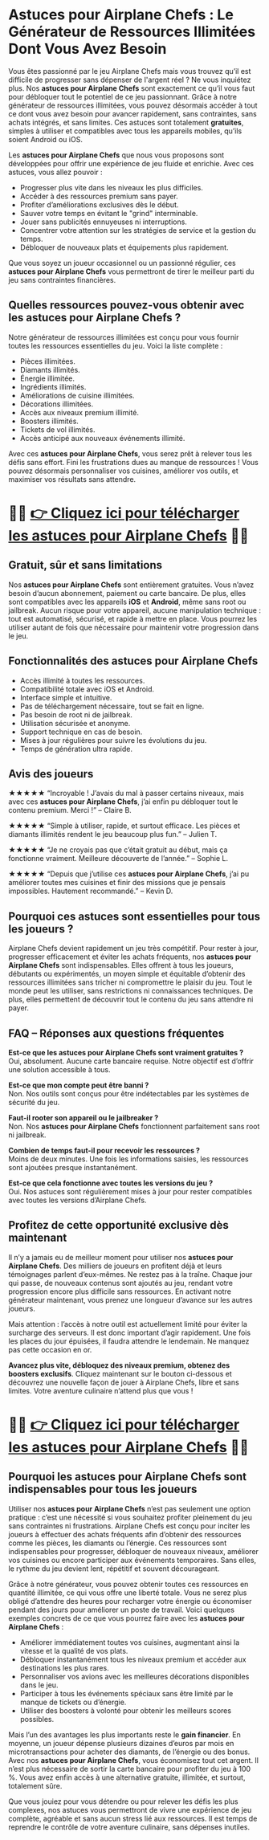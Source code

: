 <h1>Astuces pour Airplane Chefs : Le Générateur de Ressources Illimitées Dont Vous Avez Besoin</h1>

<p>Vous êtes passionné par le jeu Airplane Chefs mais vous trouvez qu’il est difficile de progresser sans dépenser de l'argent réel ? Ne vous inquiétez plus. Nos <strong>astuces pour Airplane Chefs</strong> sont exactement ce qu’il vous faut pour débloquer tout le potentiel de ce jeu passionnant. Grâce à notre générateur de ressources illimitées, vous pouvez désormais accéder à tout ce dont vous avez besoin pour avancer rapidement, sans contraintes, sans achats intégrés, et sans limites. Ces astuces sont totalement <strong>gratuites</strong>, simples à utiliser et compatibles avec tous les appareils mobiles, qu’ils soient Android ou iOS.</p>

<p>Les <strong>astuces pour Airplane Chefs</strong> que nous vous proposons sont développées pour offrir une expérience de jeu fluide et enrichie. Avec ces astuces, vous allez pouvoir :</p>
<ul>
  <li>Progresser plus vite dans les niveaux les plus difficiles.</li>
  <li>Accéder à des ressources premium sans payer.</li>
  <li>Profiter d’améliorations exclusives dès le début.</li>
  <li>Sauver votre temps en évitant le "grind" interminable.</li>
  <li>Jouer sans publicités ennuyeuses ni interruptions.</li>
  <li>Concentrer votre attention sur les stratégies de service et la gestion du temps.</li>
  <li>Débloquer de nouveaux plats et équipements plus rapidement.</li>
</ul>

<p>Que vous soyez un joueur occasionnel ou un passionné régulier, ces <strong>astuces pour Airplane Chefs</strong> vous permettront de tirer le meilleur parti du jeu sans contraintes financières.</p>

<h2>Quelles ressources pouvez-vous obtenir avec les astuces pour Airplane Chefs ?</h2>

<p>Notre générateur de ressources illimitées est conçu pour vous fournir toutes les ressources essentielles du jeu. Voici la liste complète :</p>
<ul>
  <li>Pièces illimitées.</li>
  <li>Diamants illimités.</li>
  <li>Énergie illimitée.</li>
  <li>Ingrédients illimités.</li>
  <li>Améliorations de cuisine illimitées.</li>
  <li>Décorations illimitées.</li>
  <li>Accès aux niveaux premium illimité.</li>
  <li>Boosters illimités.</li>
  <li>Tickets de vol illimités.</li>
  <li>Accès anticipé aux nouveaux événements illimité.</li>
</ul>

<p>Avec ces <strong>astuces pour Airplane Chefs</strong>, vous serez prêt à relever tous les défis sans effort. Fini les frustrations dues au manque de ressources ! Vous pouvez désormais personnaliser vos cuisines, améliorer vos outils, et maximiser vos résultats sans attendre.</p>

# 🔴🔴 **[👉 Cliquez ici pour télécharger les astuces pour Airplane Chefs](https://tinyurl.com/QuestPx)** 🔴🔴

<h2>Gratuit, sûr et sans limitations</h2>

<p>Nos <strong>astuces pour Airplane Chefs</strong> sont entièrement gratuites. Vous n’avez besoin d’aucun abonnement, paiement ou carte bancaire. De plus, elles sont compatibles avec les appareils <strong>iOS</strong> et <strong>Android</strong>, même sans root ou jailbreak. Aucun risque pour votre appareil, aucune manipulation technique : tout est automatisé, sécurisé, et rapide à mettre en place. Vous pourrez les utiliser autant de fois que nécessaire pour maintenir votre progression dans le jeu.</p>

<h2>Fonctionnalités des astuces pour Airplane Chefs</h2>

<ul>
  <li>Accès illimité à toutes les ressources.</li>
  <li>Compatibilité totale avec iOS et Android.</li>
  <li>Interface simple et intuitive.</li>
  <li>Pas de téléchargement nécessaire, tout se fait en ligne.</li>
  <li>Pas besoin de root ni de jailbreak.</li>
  <li>Utilisation sécurisée et anonyme.</li>
  <li>Support technique en cas de besoin.</li>
  <li>Mises à jour régulières pour suivre les évolutions du jeu.</li>
  <li>Temps de génération ultra rapide.</li>
</ul>

<h2>Avis des joueurs</h2>

<p>★★★★★ “Incroyable ! J’avais du mal à passer certains niveaux, mais avec ces <strong>astuces pour Airplane Chefs</strong>, j’ai enfin pu débloquer tout le contenu premium. Merci !” – Claire B.</p>

<p>★★★★★ “Simple à utiliser, rapide, et surtout efficace. Les pièces et diamants illimités rendent le jeu beaucoup plus fun.” – Julien T.</p>

<p>★★★★★ “Je ne croyais pas que c’était gratuit au début, mais ça fonctionne vraiment. Meilleure découverte de l’année.” – Sophie L.</p>

<p>★★★★★ “Depuis que j’utilise ces <strong>astuces pour Airplane Chefs</strong>, j’ai pu améliorer toutes mes cuisines et finir des missions que je pensais impossibles. Hautement recommandé.” – Kevin D.</p>

<h2>Pourquoi ces astuces sont essentielles pour tous les joueurs ?</h2>

<p>Airplane Chefs devient rapidement un jeu très compétitif. Pour rester à jour, progresser efficacement et éviter les achats fréquents, nos <strong>astuces pour Airplane Chefs</strong> sont indispensables. Elles offrent à tous les joueurs, débutants ou expérimentés, un moyen simple et équitable d’obtenir des ressources illimitées sans tricher ni compromettre le plaisir du jeu. Tout le monde peut les utiliser, sans restrictions ni connaissances techniques. De plus, elles permettent de découvrir tout le contenu du jeu sans attendre ni payer.</p>

<h2>FAQ – Réponses aux questions fréquentes</h2>

<p><strong>Est-ce que les astuces pour Airplane Chefs sont vraiment gratuites ?</strong><br>
Oui, absolument. Aucune carte bancaire requise. Notre objectif est d’offrir une solution accessible à tous.</p>

<p><strong>Est-ce que mon compte peut être banni ?</strong><br>
Non. Nos outils sont conçus pour être indétectables par les systèmes de sécurité du jeu.</p>

<p><strong>Faut-il rooter son appareil ou le jailbreaker ?</strong><br>
Non. Nos <strong>astuces pour Airplane Chefs</strong> fonctionnent parfaitement sans root ni jailbreak.</p>

<p><strong>Combien de temps faut-il pour recevoir les ressources ?</strong><br>
Moins de deux minutes. Une fois les informations saisies, les ressources sont ajoutées presque instantanément.</p>

<p><strong>Est-ce que cela fonctionne avec toutes les versions du jeu ?</strong><br>
Oui. Nos astuces sont régulièrement mises à jour pour rester compatibles avec toutes les versions d’Airplane Chefs.</p>

<h2>Profitez de cette opportunité exclusive dès maintenant</h2>

<p>Il n’y a jamais eu de meilleur moment pour utiliser nos <strong>astuces pour Airplane Chefs</strong>. Des milliers de joueurs en profitent déjà et leurs témoignages parlent d’eux-mêmes. Ne restez pas à la traîne. Chaque jour qui passe, de nouveaux contenus sont ajoutés au jeu, rendant votre progression encore plus difficile sans ressources. En activant notre générateur maintenant, vous prenez une longueur d’avance sur les autres joueurs.</p>

<p>Mais attention : l’accès à notre outil est actuellement limité pour éviter la surcharge des serveurs. Il est donc important d’agir rapidement. Une fois les places du jour épuisées, il faudra attendre le lendemain. Ne manquez pas cette occasion en or.</p>

<p><strong>Avancez plus vite, débloquez des niveaux premium, obtenez des boosters exclusifs</strong>. Cliquez maintenant sur le bouton ci-dessous et découvrez une nouvelle façon de jouer à Airplane Chefs, libre et sans limites. Votre aventure culinaire n’attend plus que vous !</p>

# 🔴🔴 **[👉 Cliquez ici pour télécharger les astuces pour Airplane Chefs](https://tinyurl.com/QuestPx)** 🔴🔴

<h2>Pourquoi les astuces pour Airplane Chefs sont indispensables pour tous les joueurs</h2>

<p>Utiliser nos <strong>astuces pour Airplane Chefs</strong> n’est pas seulement une option pratique : c’est une nécessité si vous souhaitez profiter pleinement du jeu sans contraintes ni frustrations. Airplane Chefs est conçu pour inciter les joueurs à effectuer des achats fréquents afin d’obtenir des ressources comme les pièces, les diamants ou l’énergie. Ces ressources sont indispensables pour progresser, débloquer de nouveaux niveaux, améliorer vos cuisines ou encore participer aux événements temporaires. Sans elles, le rythme du jeu devient lent, répétitif et souvent décourageant.</p>

<p>Grâce à notre générateur, vous pouvez obtenir toutes ces ressources en quantité illimitée, ce qui vous offre une liberté totale. Vous ne serez plus obligé d’attendre des heures pour recharger votre énergie ou économiser pendant des jours pour améliorer un poste de travail. Voici quelques exemples concrets de ce que vous pourrez faire avec les <strong>astuces pour Airplane Chefs</strong> :</p>

<ul>
  <li>Améliorer immédiatement toutes vos cuisines, augmentant ainsi la vitesse et la qualité de vos plats.</li>
  <li>Débloquer instantanément tous les niveaux premium et accéder aux destinations les plus rares.</li>
  <li>Personnaliser vos avions avec les meilleures décorations disponibles dans le jeu.</li>
  <li>Participer à tous les événements spéciaux sans être limité par le manque de tickets ou d’énergie.</li>
  <li>Utiliser des boosters à volonté pour obtenir les meilleurs scores possibles.</li>
</ul>

<p>Mais l’un des avantages les plus importants reste le <strong>gain financier</strong>. En moyenne, un joueur dépense plusieurs dizaines d’euros par mois en microtransactions pour acheter des diamants, de l’énergie ou des bonus. Avec nos <strong>astuces pour Airplane Chefs</strong>, vous économisez tout cet argent. Il n’est plus nécessaire de sortir la carte bancaire pour profiter du jeu à 100 %. Vous avez enfin accès à une alternative gratuite, illimitée, et surtout, totalement sûre.</p>

<p>Que vous jouiez pour vous détendre ou pour relever les défis les plus complexes, nos astuces vous permettront de vivre une expérience de jeu complète, agréable et sans aucun stress lié aux ressources. Il est temps de reprendre le contrôle de votre aventure culinaire, sans dépenses inutiles.</p>
